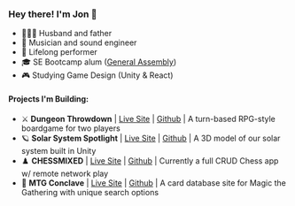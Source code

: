 ### Hey there! I'm Jon 👋

- 👨‍👩‍👧 Husband and father
- 🎵 Musician and sound engineer
- 🎤 Lifelong performer
- 🎓 SE Bootcamp alum ([General Assembly](https://generalassemb.ly/))
- 🎮 Studying Game Design (Unity & React)

#### Projects I'm Building:
- ⚔️ **Dungeon Throwdown** | [Live Site](https://dungeon-throwdown.onrender.com) | [Github](https://github.com/jbshryne/dungeon-crawl) | A turn-based RPG-style boardgame for two players
- 🪐 **Solar System Spotlight** | [Live Site](https://jbshryne.itch.io/solar-system-spotlight) | [Github](https://github.com/jbshryne/SolarSystemUnity) | A 3D model of our solar system built in Unity
- ♟️ **CHESSMIXED** | [Live Site](https://chessmixed-0goz.onrender.com) | [Github](https://github.com/jbshryne/chessmixed-react) | Currently a full CRUD Chess app w/ remote network play
- 🐉 **MTG Conclave** | [Live Site](https://jbshryne.github.io/mtg-project) | [Github](https://github.com/jbshryne/mtg-project.git) | A card database site for Magic the Gathering with unique search options

<!--
**jbshryne/jbshryne** is a ✨ _special_ ✨ repository because its `README.md` (this file) appears on your GitHub profile.

Here are some ideas to get you started:

- 🔭 I’m currently working on ...
- 🌱 I’m currently learning ...
- 👯 I’m looking to collaborate on ...
- 🤔 I’m looking for help with ...
- 💬 Ask me about ...
- 📫 How to reach me: ...
- 😄 Pronouns: ...
- ⚡ Fun fact: ...
-->
